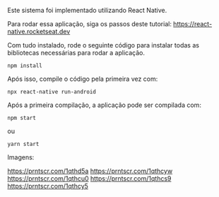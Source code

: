 Este sistema foi implementado utilizando React Native.

Para rodar essa aplicação, siga os passos deste tutorial: https://react-native.rocketseat.dev

Com tudo instalado, rode o seguinte código para instalar todas as bibliotecas necessárias para rodar a aplicação.
```
npm install
```

Após isso, compile o código pela primeira vez com:
```
npx react-native run-android
```
Após a primeira compilação, a aplicação pode ser compilada com:
```
npm start
```
ou
```
yarn start
```
Imagens:

https://prntscr.com/1qthd5a
https://prntscr.com/1qthcyw
https://prntscr.com/1qthcu0
https://prntscr.com/1qthcs9
https://prntscr.com/1qthcy5
